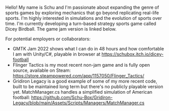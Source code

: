 Hello! My name is Schu and I'm passionate about expanding the genre of sports games by exploring mechanics that go beyond replicating real-life sports. I'm highly interested in simulations and the evolution of sports over time.
I'm currently developing a turn-based strategy sports game called Dicey Birdball. The game jam version is linked below.

For potential employers or collaborators:
* GMTK Jam 2022 shows what I can do in 48 hours and how comfortable I am with Unity/C#, playable in browser at https://schubox.itch.io/dicey-football
* Flinger Tactics is my most recent non-jam game and is fully open source, available on Steam: https://store.steampowered.com/app/1157050/Flinger_Tactics/
* Gridiron Legacy is a good example of some of my more recent code, built to be maintained long term but there's no publicly playable version yet. MatchManager.cs handles a simplified simulation of American football: https://github.com/Schu-Box/Gridiron-Legacy/blob/main/Assets/Scripts/Managers/MatchManager.cs
